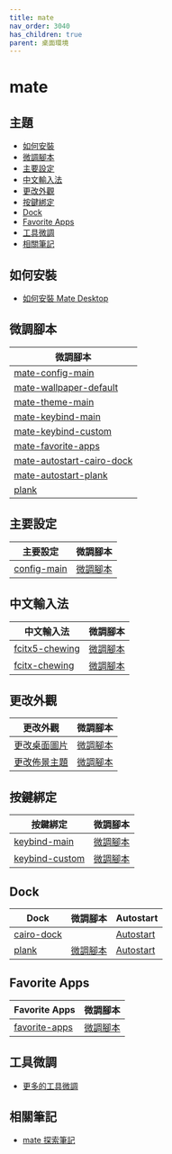 ```yaml
---
title: mate
nav_order: 3040
has_children: true
parent: 桌面環境
---
```



# mate


## 主題

* [如何安裝](#如何安裝)
* [微調腳本](#微調腳本)
* [主要設定](#主要設定)
* [中文輸入法](#中文輸入法)
* [更改外觀](#更改外觀)
* [按鍵綁定](#按鍵綁定)
* [Dock](#dock)
* [Favorite Apps](#favorite-apps)
* [工具微調](#工具微調)
* [相關筆記](#相關筆記)


## 如何安裝

* [如何安裝 Mate Desktop](https://samwhelp.github.io/note-about-ubuntu/read/desktop_environment/mate/install.html)


## 微調腳本

| 微調腳本 |
| --- |
| [mate-config-main](https://github.com/samwhelp/note-about-ubuntu/tree/gh-pages/_demo/adjustment/de/mate/part/mate-config-main) |
| [mate-wallpaper-default](https://github.com/samwhelp/note-about-ubuntu/tree/gh-pages/_demo/adjustment/de/mate/part/mate-wallpaper-default) |
| [mate-theme-main](https://github.com/samwhelp/note-about-ubuntu/tree/gh-pages/_demo/adjustment/de/mate/part/mate-theme-main) |
| [mate-keybind-main](https://github.com/samwhelp/note-about-ubuntu/tree/gh-pages/_demo/adjustment/de/mate/part/mate-keybind-main) |
| [mate-keybind-custom](https://github.com/samwhelp/note-about-ubuntu/tree/gh-pages/_demo/adjustment/de/mate/part/mate-keybind-custom) |
| [mate-favorite-apps](https://github.com/samwhelp/note-about-ubuntu/tree/gh-pages/_demo/adjustment/de/mate/part/mate-favorite-apps) |
| [mate-autostart-cairo-dock](https://github.com/samwhelp/note-about-ubuntu/tree/gh-pages/_demo/adjustment/de/mate/part/mate-autostart-cairo-dock) |
| [mate-autostart-plank](https://github.com/samwhelp/note-about-ubuntu/tree/gh-pages/_demo/adjustment/de/mate/part/mate-autostart-plank) |
| [plank](https://github.com/samwhelp/note-about-ubuntu/tree/gh-pages/_demo/adjustment/dock/plank) |


## 主要設定

| 主要設定 | 微調腳本 |
| --- | --- |
| [config-main](https://samwhelp.github.io/note-about-ubuntu/read/desktop_environment/mate/adjustment/config-main.html) | [微調腳本](https://github.com/samwhelp/note-about-ubuntu/tree/gh-pages/_demo/adjustment/de/mate/part/mate-config-main) |


## 中文輸入法

| 中文輸入法 | 微調腳本 |
| --- | --- |
| [fcitx5-chewing](https://samwhelp.github.io/note-about-ubuntu/read/subject/im/fcitx5.html) | [微調腳本](https://github.com/samwhelp/note-about-ubuntu/tree/gh-pages/_demo/adjustment/env/im/fcitx5-chewing) |
| [fcitx-chewing](https://samwhelp.github.io/note-about-ubuntu/read/subject/im/fcitx/fcitx-chewing.html) | [微調腳本](https://github.com/samwhelp/note-about-ubuntu/tree/gh-pages/_demo/adjustment/env/im/fcitx-chewing) |


## 更改外觀

| 更改外觀 | 微調腳本 |
| --- | --- |
| [更改桌面圖片](https://samwhelp.github.io/note-about-ubuntu/read/desktop_environment/mate/adjustment/wallpaper.html) | [微調腳本](https://github.com/samwhelp/note-about-ubuntu/tree/gh-pages/_demo/adjustment/de/mate/part/mate-wallpaper-default) |
| [更改佈景主題](https://samwhelp.github.io/note-about-ubuntu/read/desktop_environment/mate/adjustment/theme.html) | [微調腳本](https://github.com/samwhelp/note-about-ubuntu/tree/gh-pages/_demo/adjustment/de/mate/part/mate-theme-main) |


## 按鍵綁定

| 按鍵綁定 | 微調腳本 |
| --- | --- |
| [keybind-main](https://samwhelp.github.io/note-about-ubuntu/read/desktop_environment/mate/adjustment/keybind-main.html) | [微調腳本](https://github.com/samwhelp/note-about-ubuntu/tree/gh-pages/_demo/adjustment/de/mate/part/mate-keybind-main) |
| [keybind-custom](https://samwhelp.github.io/note-about-ubuntu/read/desktop_environment/mate/adjustment/keybind-custom.html) | [微調腳本](https://github.com/samwhelp/note-about-ubuntu/tree/gh-pages/_demo/adjustment/de/mate/part/mate-keybind-custom) |


## Dock

| Dock | 微調腳本 | Autostart |
| --- | --- | --- |
| [cairo-dock](https://samwhelp.github.io/note-about-ubuntu/read/desktop_environment/mate/adjustment/dock-cairo-dock.html) |  | [Autostart](https://github.com/samwhelp/note-about-ubuntu/tree/gh-pages/_demo/adjustment/de/mate/part/mate-autostart-cairo-dock) |
| [plank](https://samwhelp.github.io/note-about-ubuntu/read/desktop_environment/mate/adjustment/dock-plank.html) | [微調腳本](https://github.com/samwhelp/note-about-ubuntu/tree/gh-pages/_demo/adjustment/dock/plank) | [Autostart](https://github.com/samwhelp/note-about-ubuntu/tree/gh-pages/_demo/adjustment/de/mate/part/mate-autostart-plank) |


## Favorite Apps

| Favorite Apps | 微調腳本 |
| --- | --- |
| [favorite-apps](https://samwhelp.github.io/note-about-ubuntu/read/desktop_environment/mate/adjustment/favorite-apps.html) | [微調腳本](https://github.com/samwhelp/note-about-ubuntu/tree/gh-pages/_demo/adjustment/de/mate/part/mate-favorite-apps) |


## 工具微調

* [更多的工具微調](https://samwhelp.github.io/note-about-ubuntu/read/adjustment/tool.html)

## 相關筆記

* [mate 探索筆記](https://samwhelp.github.io/note-about-mate/)
